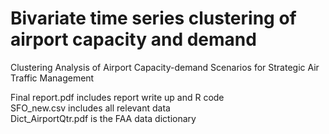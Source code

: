 # Bivariate time series clustering of airport capacity and demand

Clustering Analysis of Airport Capacity-demand Scenarios for Strategic Air Traffic Management <br />

Final report.pdf includes report write up and R code <br />
SFO_new.csv includes all relevant data <br />
Dict_AirportQtr.pdf is the FAA data dictionary
